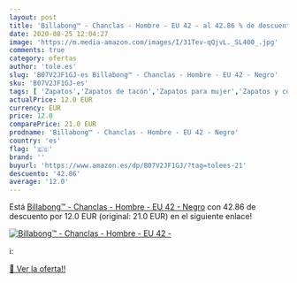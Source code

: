 ```yaml
---
layout: post
title: 'Billabong™ - Chanclas - Hombre - EU 42 - al 42.86 % de descuento'
date: 2020-08-25 12:04:27
image: 'https://m.media-amazon.com/images/I/31Tev-qQjvL._SL400_.jpg'
comments: true
category: ofertas
author: 'tole.es'
slug: 'B07V2JF1GJ-es Billabong™ - Chanclas - Hombre - EU 42 - Negro'
sku: 'B07V2JF1GJ-es'
tags: [ 'Zapatos','Zapatos de tacón','Zapatos para mujer','Zapatos y complementos','chanclas', ]
actualPrice: 12.0 EUR
currency: EUR
price: 12.0
comparePrice: 21.0 EUR
prodname: 'Billabong™ - Chanclas - Hombre - EU 42 - Negro'
country: 'es'
flag: '🇪🇸'
brand: ''
buyurl: 'https://www.amazon.es/dp/B07V2JF1GJ/?tag=tolees-21'
descuento: '42.86'
average: '12.0'
---
```


Está [Billabong™ - Chanclas - Hombre - EU 42 - Negro](https://www.amazon.es/dp/B07V2JF1GJ/?tag=tolees-21) con 42.86 de descuento por 12.0 EUR (original: 21.0 EUR) en el siguiente enlace!

[![Billabong™ - Chanclas - Hombre - EU 42 -](https://m.media-amazon.com/images/I/31Tev-qQjvL._SL400_.jpg)](https://www.amazon.es/dp/B07V2JF1GJ/?tag=tolees-21)

ℹ️:


[🛒 Ver la oferta!!](https://www.amazon.es/dp/B07V2JF1GJ/?tag=tolees-21)
